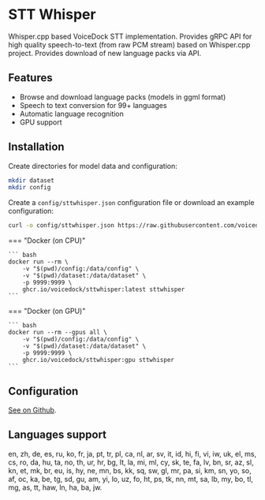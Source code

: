 # STT Whisper
Whisper.cpp based VoiceDock STT implementation.
Provides gRPC API for high quality speech-to-text (from raw PCM stream) based on Whisper.cpp project. Provides download of new language packs via API.

## Features
* Browse and download language packs (models in ggml format)
* Speech to text conversion for 99+ languages
* Automatic language recognition
* GPU support

## Installation
Create directories for model data and configuration:
``` bash
mkdir dataset
mkdir config
```
Create a `config/sttwhisper.json` configuration file or download an example configuration:
``` bash
curl -o config/sttwhisper.json https://raw.githubusercontent.com/voicedock/sttwhisper/main/config/sttwhisper.json
```

=== "Docker (on CPU)"

    ``` bash
    docker run --rm \
        -v "$(pwd)/config:/data/config" \
        -v "$(pwd)/dataset:/data/dataset" \
        -p 9999:9999 \
        ghcr.io/voicedock/sttwhisper:latest sttwhisper
    ```

=== "Docker (on GPU)"

    ``` bash
    docker run --rm --gpus all \
        -v "$(pwd)/config:/data/config" \
        -v "$(pwd)/dataset:/data/dataset" \
        -p 9999:9999 \
        ghcr.io/voicedock/sttwhisper:gpu sttwhisper
    ```

## Configuration
[See on Github](https://github.com/voicedock/sttwhisper).

## Languages support
en, zh, de, es, ru, ko, fr, ja, pt, tr, pl, ca, nl, ar, sv, it, id, hi, fi, vi, iw, uk, el, ms, cs, ro, da, hu, ta, no,
th, ur, hr, bg, lt, la, mi, ml, cy, sk, te, fa, lv, bn, sr, az, sl, kn, et, mk, br, eu, is, hy, ne, mn, bs, kk, sq, sw,
gl, mr, pa, si, km, sn, yo, so, af, oc, ka, be, tg, sd, gu, am, yi, lo, uz, fo, ht, ps, tk, nn, mt, sa, lb, my, bo, tl,
mg, as, tt, haw, ln, ha, ba, jw.